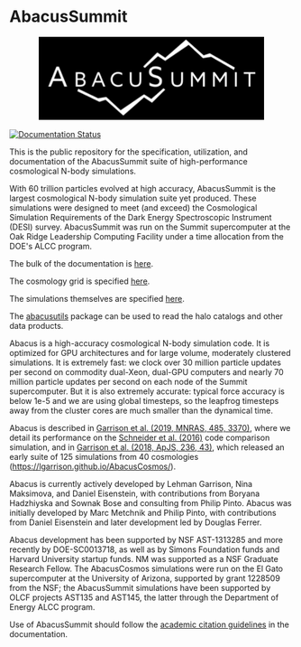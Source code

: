 # AbacusSummit

<p align="center">
<img src="docs/images/AbacusSummit_logo_bw.png" width="400px" alt="AbacusSummit Logo">
</p>

[![Documentation Status](https://readthedocs.org/projects/abacussummit/badge/?version=latest)](https://abacussummit.readthedocs.io/en/latest/?badge=latest)

This is the public repository for the specification, utilization,
and documentation of the AbacusSummit suite of high-performance
cosmological N-body simulations.  

With 60 trillion particles evolved at high accuracy, AbacusSummit 
is the largest cosmological N-body simulation suite yet produced.
These simulations were designed
to meet (and exceed) the Cosmological Simulation Requirements of
the Dark Energy Spectroscopic Instrument (DESI) survey.  AbacusSummit
was run on the Summit supercomputer at the Oak Ridge Leadership
Computing Facility under a time allocation from the DOE's ALCC
program.

The bulk of the documentation is [here](https://abacussummit.readthedocs.io).

The cosmology grid is specified [here](https://abacussummit.readthedocs.io/en/latest/cosmologies.html).

The simulations themselves are specified [here](https://abacussummit.readthedocs.io/en/latest/simulations.html).

The [abacusutils](https://github.com/abacusorg/abacusutils) package can be used to read the halo catalogs and other data products.

Abacus is a high-accuracy cosmological N-body simulation code.  It
is optimized for GPU architectures and for large volume, moderately
clustered simulations.  It is extremely fast: we clock over 30
million particle updates per second on commodity dual-Xeon, dual-GPU
computers and nearly 70 million particle updates per second on each
node of the Summit supercomputer.  But it is also extremely accurate:
typical force accuracy is below 1e-5 and we are using global
timesteps, so the leapfrog timesteps away from the cluster cores
are much smaller than the dynamical time.

Abacus is described in [Garrison et al. (2019, MNRAS, 485, 3370)](https://academic.oup.com/mnras/article/485/3/3370/5371170),
where we detail its performance on the [Schneider et al. (2016)](https://iopscience.iop.org/article/10.1088/1475-7516/2016/04/047) code
comparison simulation, and in [Garrison et al. (2018, ApJS, 236,
43)](https://iopscience.iop.org/article/10.3847/1538-4365/aabfd3), which released an early suite of 125 simulations from 40
cosmologies (https://lgarrison.github.io/AbacusCosmos/).

Abacus is currently actively developed by Lehman Garrison, Nina
Maksimova, and Daniel Eisenstein, with contributions from Boryana
Hadzhiyska and Sownak Bose and consulting from Philip Pinto.  Abacus
was initially developed by Marc Metchnik and Philip Pinto, with
contributions from Daniel Eisenstein and later development led by
Douglas Ferrer.

Abacus development has been supported by NSF AST-1313285 and more
recently by DOE-SC0013718, as well as by Simons Foundation funds
and Harvard University startup funds.  NM was supported as a NSF
Graduate Research Fellow.  The AbacusCosmos simulations were run
on the El Gato supercomputer at the University of Arizona, supported
by grant 1228509 from the NSF; the AbacusSummit simulations have
been supported by OLCF projects AST135 and AST145, the latter through
the Department of Energy ALCC program.

Use of AbacusSummit should follow the [academic citation guidelines](https://abacussummit.readthedocs.io/en/latest/citation.html)
in the documentation.
